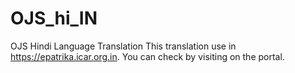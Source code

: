 # OJS_hi_IN
OJS Hindi Language Translation
This translation use in https://epatrika.icar.org.in. You can check by visiting on the portal.
